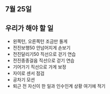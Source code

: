 
## 7월 25일 
## 우리가 해야 할 일

  - 왼쪽턴, 오른쪽턴 조금만 돌게
  - 전진보행50 안넘어지게 손보기
  - 전진달리기50 직선으로 걷기 연습
  - 전진종종걸음 직선으로 걷기 연습
  - 기어가기 직선으로 가게 보정
  - 자이로 센서 점검
  - 공차기 모션
  - 퇴근 전 자신이 한 일과 인수인계 상황 여기에 적기
  
